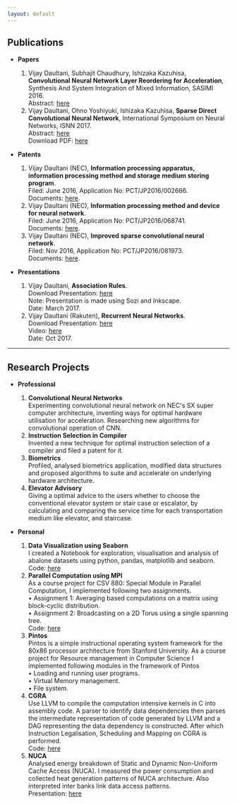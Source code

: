 ```yaml
---
layout: default
---
```



## Publications

* **Papers**
  1. Vijay Daultani, Subhajit Chaudhury, Ishizaka Kazuhisa, **Convolutional Neural Network Layer Reordering for Acceleration**, Synthesis And System Integration of Mixed Information, SASIMI 2016.     
  Abstract: [here](http://tsys.jp/sasimi/2016/program/program_abst.html#R1-15)
  2. Vijay Daultani, Ohno Yoshiyuki, Ishizaka Kazuhisa, **Sparse Direct Convolutional Neural Network**,  International Symposium on Neural Networks, ISNN 2017.     
  Abstract: [here](https://link.springer.com/chapter/10.1007/978-3-319-59072-1_35)    
  Download PDF: [here](https://link.springer.com/content/pdf/10.1007%2F978-3-319-59072-1_35.pdf)


* **Patents**
  1. Vijay Daultani (NEC), **Information processing apparatus, information processing method and storage medium storing program**.    
     Filed: June 2016, Application No: PCT/JP2016/002686.   
     Documents: [here](https://patentscope.wipo.int/search/en/detail.jsf?docId=WO2017208283&recNum=2&maxRec=2&office=&prevFilter=&sortOption=Pub+Date+Desc&queryString=FP%3A%28vijay+daultani%29&tab=FullText).
  2. Vijay Daultani (NEC), **Information processing method and device for neural network**.   
     Filed: June 2016, Application No: PCT/JP2016/068741.    
     Documents: [here](https://patentscope.wipo.int/search/en/detail.jsf?docId=WO2017216976&recNum=1&maxRec=2&office=&prevFilter=&sortOption=Pub+Date+Desc&queryString=FP%3A%28vijay+daultani%29&tab=PCTDescription).
  3. Vijay Daultani (NEC), **Improved sparse convolutional neural network**.    
     Filed: Nov 2016, Application No: PCT/JP2016/081973.    
     Documents: [here](yhttps://patentscope2.wipo.int/search/en/detail.jsf?docId=WO2018073975&recNum=1&office=&queryString=FP%3A%28vijay+daultani%29&prevFilter=&sortOption=Pub+Date+Desc&maxRec=3).


* **Presentations**
  1. Vijay Daultani, **Association Rules**.  
  Download Presentation: [here](/assets/docs/association_rules_presentation.html#frame1323)     
  Note: Presentation is made using Sozi and Inkscape.    
  Date: March 2017.
  2. Vijay Daultani (Rakuten), **Recurrent Neural Networks**.     
  Download Presentation: [here](/assets/docs/presentation_rtc.pdf)    
  Video: [here](https://www.youtube.com/watch?v=fWy6HN2jK1U&t=11s)    
  Date: Oct 2017.

---

## Research Projects

* **Professional**
  1. **Convolutional Neural Networks**      
    Experimenting convolutional neural network on NEC's SX super computer architecture, inventing ways for optimal hardware utilisation for acceleration. Researching new algorithms for convolutional operation of CNN.
  2. **Instruction Selection in Compiler**     
  	Invented a new technique for optimal instruction selection of a compiler and filed a patent for it.
  3. **Biometrics**     
    Profiled, analysed biometrics application, modified data structures and proposed algorithms to suite and accelerate on underlying hardware architecture.     
  4. **Elevator Advisory**     
    Giving a optimal advice to the users whether to choose the conventional elevator system or stair case or escalator, by calculating and comparing the service time for each transportation medium like elevator, and staircase. 

* **Personal**
  1. **Data Visualization using Seaborn**          
     I created a Notebook for exploration, visualisation and analysis of abalone datasets using python, pandas, matplotlib and seaborn.    
     Code: [here](https://github.com/vijaydaultani/specimen/blob/master/visualization/seaborn_abalone.ipynb)
  2. **Parallel Computation using MPI**      
  	As a course project for CSV 880: Special Module in Parallel Computation, I implemented following two assignments.      
  	• Assignment 1: Averaging based computations on a matrix using block-cyclic distribution.       
  	• Assignment 2: Broadcasting on a 2D Torus using a single spanning tree.    
     Code: [here](https://github.com/vijaydaultani/CSV880)
  3. **Pintos**  
  	Pintos is a simple instructional operating system framework for the 80x86 processor architecture from Stanford University. As a course project for Resource management in Computer Science I implemented following modules in the framework of Pintos       
	• Loading and running user programs.     
	• Virtual Memory management.    
	• File system.    
  4. **CGRA**    
    Use LLVM to compile the computation intensive kernels in C into assembly code. A parser to 	identify data dependencies then parses the intermediate representation of code generated by LLVM and a DAG representing the data dependency is constructed. After which Instruction Legalisation, Scheduling and Mapping on CGRA is performed.    
    Code: [here](https://github.com/vijaydaultani/CSV880)
  5. **NUCA**     
  	Analysed energy breakdown of Static and Dynamic Non-Uniform Cache Access (NUCA). I measured the power consumption and collected heat generation patterns of NUCA architecture. Also interpreted inter banks link data access patterns.    
  	Presentation: [here](https://github.com/vijaydaultani/nuca)
